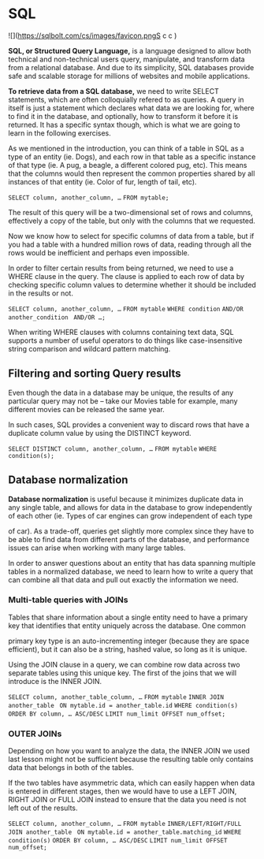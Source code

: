 # SQL

![](https://sqlbolt.com/cs/images/favicon.pngS                                            c   c )

**SQL, or Structured Query Language,** is a language designed to allow both technical and non-technical users query, manipulate, and transform data from a relational database. And due to its simplicity, SQL databases provide safe and scalable storage for millions of websites and mobile applications.

**To retrieve data from a SQL database,** we need to write SELECT statements, which are often colloquially refered to as queries. A query in itself is just a statement which declares what data we are looking for, where to find it in the database, and optionally, how to transform it before it is returned. It has a specific syntax though, which is what we are going to learn in the following exercises.

As we mentioned in the introduction, you can think of a table in SQL as a type of an entity (ie. Dogs), and each row in that table as a specific instance of that type (ie. A pug, a beagle, a different colored pug, etc). This means that the columns would then represent the common properties shared by all instances of that entity (ie. Color of fur, length of tail, etc).


``SELECT column, another_column, …``
``FROM mytable;``


The result of this query will be a two-dimensional set of rows and columns, effectively a copy of the table, but only with the columns that we requested.


Now we know how to select for specific columns of data from a table, but if you had a table with a hundred million rows of data, reading through all the rows would be inefficient and perhaps even impossible.

In order to filter certain results from being returned, we need to use a WHERE clause in the query. The clause is applied to each row of data by checking specific column values to determine whether it should be included in the results or not.

``SELECT column, another_column, …``
``FROM mytable``
``WHERE condition``
    ``AND/OR another_condition``
   `` AND/OR …;``

   When writing WHERE clauses with columns containing text data, SQL supports a number of useful operators to do things like case-insensitive string comparison and wildcard pattern matching. 

   ## Filtering and sorting Query results


   Even though the data in a database may be unique, the results of any particular query may not be – take our Movies table for example, many different movies can be released the same year. 
   
   In such cases, SQL provides a convenient way to discard rows that have a duplicate column value by using the DISTINCT keyword.

   ``SELECT DISTINCT column, another_column, …``
``FROM mytable``
``WHERE condition(s);``
## Database normalization


**Database normalization** is useful because it minimizes duplicate data in any single table, and allows for data in the database to grow independently of each other (ie. Types of car engines can grow independent of each type 

of car). As a trade-off, queries get slightly more complex since they have to be able to find data from different parts of the database, and performance issues can arise when working with many large tables.

In order to answer questions about an entity that has data spanning multiple tables in a normalized database, we need to learn how to write a query that can combine all that data and pull out exactly the information we need.

### Multi-table queries with JOINs

Tables that share information about a single entity need to have a primary key that identifies that entity uniquely across the database. One common 

primary key type is an auto-incrementing integer (because they are space efficient), but it can also be a string, hashed value, so long as it is unique.

Using the JOIN clause in a query, we can combine row data across two separate tables using this unique key. The first of the joins that we will introduce is the INNER JOIN.

``SELECT column, another_table_column, …``
``FROM mytable``
``INNER JOIN another_table ``
    ``ON mytable.id = another_table.id``
``WHERE condition(s)``
``ORDER BY column, … ASC/DESC``
``LIMIT num_limit OFFSET num_offset;``


### OUTER JOINs
Depending on how you want to analyze the data, the INNER JOIN we used last lesson might not be sufficient because the resulting table only contains data that belongs in both of the tables.

If the two tables have asymmetric data, which can easily happen when data is entered in different stages, then we would have to use a LEFT JOIN, RIGHT JOIN or FULL JOIN instead to ensure that the data you need is not left out of the results.

``SELECT column, another_column, …``
``FROM mytable``
``INNER/LEFT/RIGHT/FULL JOIN another_table ``
    ``ON mytable.id = another_table.matching_id``
``WHERE condition(s)``
``ORDER BY column, … ASC/DESC``
``LIMIT num_limit OFFSET num_offset;``


